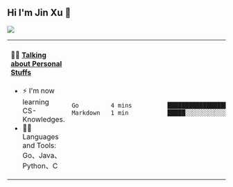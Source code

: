 
## Hi I'm Jin Xu 👋
![](https://komarev.com/ghpvc/?username=jiayouxujin&color=brightgreen&label=PROFILE+VIEWS)



<table align="center">
<tr>
<td valign="top" width="60%">

#### 🏋️‍♀️ <a href="https://github.com/jiayouxujin" target="_blank">Talking about Personal Stuffs</a>
<!-- recent_releases starts -->

- ⚡  I'm now learning CS-Knowledges.  
- 🏊‍♂️ Languages and Tools: Go、Java、Python、C
<!-- recent_releases ends -->
</td>
<td>
 
<!--START_SECTION:waka-->

```txt
Go         4 mins          ████████████████████░░░░░   80.20 %
Markdown   1 min           █████░░░░░░░░░░░░░░░░░░░░   19.80 %
```

<!--END_SECTION:waka-->
 
</td>
</tr>
</table>





